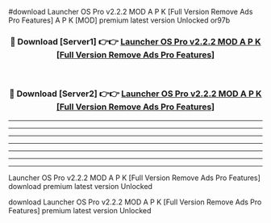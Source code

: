 #download Launcher OS Pro v2.2.2 MOD A P K [Full Version Remove Ads Pro Features]  A P K [MOD] premium latest version Unlocked or97b 



<div align="center">
<h3>🔴 Download [Server1] 👉👉 <a href="https://apkdownload2.web.app/">Launcher OS Pro v2.2.2 MOD A P K [Full Version Remove Ads Pro Features] </a></h3><br>

<h3>🔴 Download [Server2] 👉👉 <a href="https://apkdownload2.web.app/">Launcher OS Pro v2.2.2 MOD A P K [Full Version Remove Ads Pro Features] </a></h3>
</div>





----------------------------------------------------------

----------------------------------------------------------

----------------------------------------------------------

----------------------------------------------------------

----------------------------------------------------------

----------------------------------------------------------

----------------------------------------------------------

Launcher OS Pro v2.2.2 MOD A P K [Full Version Remove Ads Pro Features]  download premium latest version Unlocked

download Launcher OS Pro v2.2.2 MOD A P K [Full Version Remove Ads Pro Features]  premium latest version Unlocked
